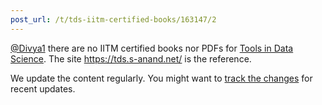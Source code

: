 ```yaml
---
post_url: /t/tds-iitm-certified-books/163147/2
---
```

[@Divya1](/u/divya1) there are no IITM certified books nor PDFs for [Tools in Data Science](/c/courses/tds-kb/34). The site <https://tds.s-anand.net/> is the reference.

We update the content regularly. You might want to [track the changes](https://github.com/sanand0/tools-in-data-science-public/commits/tds-2025-01/) for recent updates.